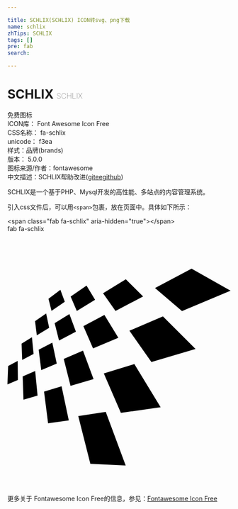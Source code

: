 ```yaml
---

title: SCHLIX(SCHLIX) ICON转svg、png下载
name: schlix
zhTips: SCHLIX
tags: []
pre: fab
search: 

---
```


# SCHLIX  <small style="font-size: 60%;font-weight: 100">SCHLIX</small>


<div class="detail-page">
<p>
<span><span class="badge-success badge">免费图标</span> </span>
<br/>
<span>
ICON库：
<span class="badge-secondary badge">Font Awesome Icon Free</span> 
</span>
<br/>
<span>
CSS名称：
<span class="badge-secondary badge">fa-schlix</span> 
</span>
<br/>
<span>
unicode：
<span class="badge-secondary badge">f3ea</span> 
<copy-btn content='f3ea' btn-title=""></copy-btn>
<copy-btn :content='String.fromCodePoint(parseInt("f3ea", 16))' btn-title="复制U"></copy-btn>
</span><br/><span>样式：<span class="badge-light badge">品牌(brands)</span></span>
<br/>
<span>
版本：
<span class="badge-secondary badge">5.0.0</span> 
</span>
<br/>
<span>图标来源/作者：<span class="badge-light badge">fontawesome</span></span> 
<br/>
<span class="zh-detail">中文描述：<span class="badge-primary badge">SCHLIX</span><span class="help-link"><span>帮助改进</span>(<a href="https://gitee.com/liuwave/icon-helper/edit/master/json/fontawesome/brands/schlix.json" target="_blank" rel="noopener noreferrer">gitee</a><a href="https://github.com/liuwave/icon-helper/edit/master/json/fontawesome/brands/schlix.json" target="_blank" rel="noopener noreferrer">github</a></span>)</span><br/>
</p>
</div><div class="description description alert alert-light">SCHLIX是一个基于PHP、Mysql开发的高性能、多站点的内容管理系统。</div>
<div class="alert alert-dark">
  <i class="fab fa-schlix fa-xs"></i>
  <i class="fab fa-schlix fa-sm"></i>
  <i class="fab fa-schlix fa-lg"></i>
  <i class="fab fa-schlix fa-2x"></i>
  <i class="fab fa-schlix fa-3x"></i>
  <i class="fab fa-schlix fa-5x"></i>
  <i class="fab fa-schlix fa-7x"></i>
</div>
<div>
  <p>引入css文件后，可以用<code>&lt;span&gt;</code>包裹，放在页面中。具体如下所示：    
  </p>
  <div class="alert alert-primary" style="font-size: 14px">
    &lt;span class="fab fa-schlix" aria-hidden="true"&gt;&lt;/span&gt;
    <copy-btn content='<span class="fab fa-schlix" aria-hidden="true"></span>'></copy-btn>
  </div>
  <div class="alert alert-secondary">
    <i class="fab fa-schlix"
    style="font-size: 24px"
    aria-hidden="true"></i> fab fa-schlix
    <copy-btn content="fab fa-schlix" btn-title="复制图标名称"></copy-btn>
  </div>
</div>
<div id="svg" class="svg-wrap">
<svg xmlns="http://www.w3.org/2000/svg" viewBox="0 0 448 512"><path d="M350.5 157.7l-54.2-46.1 73.4-39 78.3 44.2-97.5 40.9zM192 122.1l45.7-28.2 34.7 34.6-55.4 29-25-35.4zm-65.1 6.6l31.9-22.1L176 135l-36.7 22.5-12.4-28.8zm-23.3 88.2l-8.8-34.8 29.6-18.3 13.1 35.3-33.9 17.8zm-21.2-83.7l23.9-18.1 8.9 24-26.7 18.3-6.1-24.2zM59 206.5l-3.6-28.4 22.3-15.5 6.1 28.7L59 206.5zm-30.6 16.6l20.8-12.8 3.3 33.4-22.9 12-1.2-32.6zM1.4 268l19.2-10.2.4 38.2-21 8.8L1.4 268zm59.1 59.3l-28.3 8.3-1.6-46.8 25.1-10.7 4.8 49.2zM99 263.2l-31.1 13-5.2-40.8L90.1 221l8.9 42.2zM123.2 377l-41.6 5.9-8.1-63.5 35.2-10.8 14.5 68.4zm28.5-139.9l21.2 57.1-46.2 13.6-13.7-54.1 38.7-16.6zm85.7 230.5l-70.9-3.3-24.3-95.8 55.2-8.6 40 107.7zm-84.9-279.7l42.2-22.4 28 45.9-50.8 21.3-19.4-44.8zm41 94.9l61.3-18.7 52.8 86.6-79.8 11.3-34.3-79.2zm51.4-85.6l67.3-28.8 65.5 65.4-88.6 26.2-44.2-62.8z"/></svg>
</div>
<detail full-name='fa-schlix'></detail>
    
<div><p>更多关于  Fontawesome Icon Free的信息，参见：<a target="_blank" href="https://iconhelper.cn/fontawesome.html">Fontawesome Icon Free</a>
</p></div>
